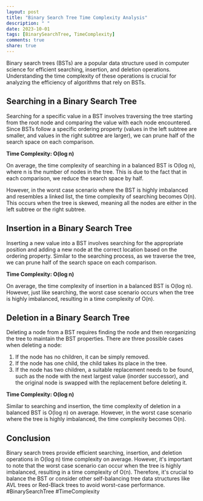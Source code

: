 ```yaml
---
layout: post
title: "Binary Search Tree Time Complexity Analysis"
description: " "
date: 2023-10-01
tags: [BinarySearchTree, TimeComplexity]
comments: true
share: true
---
```


Binary search trees (BSTs) are a popular data structure used in computer science for efficient searching, insertion, and deletion operations. Understanding the time complexity of these operations is crucial for analyzing the efficiency of algorithms that rely on BSTs.

## Searching in a Binary Search Tree

Searching for a specific value in a BST involves traversing the tree starting from the root node and comparing the value with each node encountered. Since BSTs follow a specific ordering property (values in the left subtree are smaller, and values in the right subtree are larger), we can prune half of the search space on each comparison.

**Time Complexity: O(log n)**

On average, the time complexity of searching in a balanced BST is O(log n), where n is the number of nodes in the tree. This is due to the fact that in each comparison, we reduce the search space by half.

However, in the worst case scenario where the BST is highly imbalanced and resembles a linked list, the time complexity of searching becomes O(n). This occurs when the tree is skewed, meaning all the nodes are either in the left subtree or the right subtree.

## Insertion in a Binary Search Tree

Inserting a new value into a BST involves searching for the appropriate position and adding a new node at the correct location based on the ordering property. Similar to the searching process, as we traverse the tree, we can prune half of the search space on each comparison.

**Time Complexity: O(log n)**

On average, the time complexity of insertion in a balanced BST is O(log n). However, just like searching, the worst case scenario occurs when the tree is highly imbalanced, resulting in a time complexity of O(n).

## Deletion in a Binary Search Tree

Deleting a node from a BST requires finding the node and then reorganizing the tree to maintain the BST properties. There are three possible cases when deleting a node:

1. If the node has no children, it can be simply removed.
2. If the node has one child, the child takes its place in the tree.
3. If the node has two children, a suitable replacement needs to be found, such as the node with the next largest value (inorder successor), and the original node is swapped with the replacement before deleting it.

**Time Complexity: O(log n)**

Similar to searching and insertion, the time complexity of deletion in a balanced BST is O(log n) on average. However, in the worst case scenario where the tree is highly imbalanced, the time complexity becomes O(n).

## Conclusion

Binary search trees provide efficient searching, insertion, and deletion operations in O(log n) time complexity on average. However, it's important to note that the worst case scenario can occur when the tree is highly imbalanced, resulting in a time complexity of O(n). Therefore, it's crucial to balance the BST or consider other self-balancing tree data structures like AVL trees or Red-Black trees to avoid worst-case performance. #BinarySearchTree #TimeComplexity